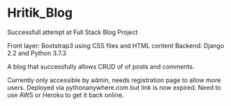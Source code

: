 # Hritik_Blog
Successfull attempt at Full Stack Blog Project

Front layer: Bootstrap3 using CSS files and HTML content
Backend: Django 2.2 and Python 3.7.3

A blog that successfully allows CRUD of of posts and comments. 

Currently only accessible by admin, needs registration page to allow more users. 
Deployed via pythonanywhere.com but link is now expired. 
Need to use AWS or Heroku to get it back online. 

